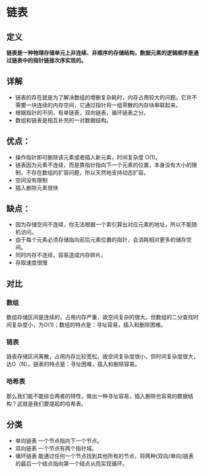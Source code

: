 # 链表

## 定义
**链表是一种物理存储单元上非连续、非顺序的存储结构，数据元素的逻辑顺序是通过链表中的指针链接次序实现的。**

## 详解
* 链表的存在就是为了解决数组的增删复杂耗时，内存占用较大的问题。它并不需要一块连续的内存空间，它通过指针将一组零散的内存块串联起来。
* 根据指针的不同，有单链表，双向链表，循环链表之分。
* 数组和链表是相互补充的一对数据结构。

## 优点：
* 操作指针即可删除该元素或者插入新元素，时间复杂度 O(1)。
* 链表因为元素不连续，而是靠指针指向下一个元素的位置，本身没有大小的限制，不存在数组的扩容问题，所以天然地支持动态扩容。
* 空间没有限制
* 插入删除元素很快

## 缺点：
* 因为存储空间不连续，你无法根据一个索引算出对应元素的地址，所以不能随机访问。
* 由于每个元素必须存储指向前后元素位置的指针，会消耗相对更多的储存空间。
* 同时内存不连续，容易造成内存碎片。
* 存取速度很慢

## 对比
### 数组
数组存储区间是连续的，占用内存严重，故空间复杂的很大。但数组的二分查找时间复杂度小，为O(1)；数组的特点是：寻址容易，插入和删除困难。
### 链表
链表存储区间离散，占用内存比较宽松，故空间复杂度很小，但时间复杂度很大，达O（N）。链表的特点是：寻址困难，插入和删除容易。
### 哈希表
那么我们能不能综合两者的特性，做出一种寻址容易，插入删除也容易的数据结构？这就是我们要提起的哈希表。

## 分类
* 单向链表 一个节点指向下一个节点。
* 双向链表 一个节点有两个指针域。
* 循环链表 能通过任何一个节点找到其他所有的节点，将两种(双向/单向)链表的最后一个结点指向第一个结点从而实现循环。
